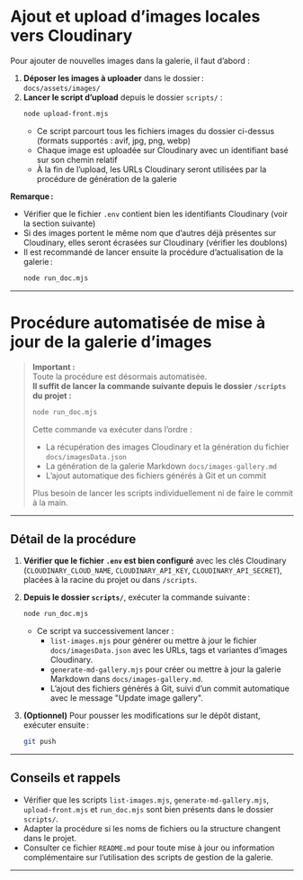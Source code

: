 # Ajout et upload d’images locales vers Cloudinary

Pour ajouter de nouvelles images dans la galerie, il faut d’abord :

1. **Déposer les images à uploader** dans le dossier :  
   `docs/assets/images/`
2. **Lancer le script d’upload** depuis le dossier `scripts/` :
   ```bash
   node upload-front.mjs
   ```
   - Ce script parcourt tous les fichiers images du dossier ci-dessus (formats supportés : avif, jpg, png, webp)
   - Chaque image est uploadée sur Cloudinary avec un identifiant basé sur son chemin relatif
   - À la fin de l’upload, les URLs Cloudinary seront utilisées par la procédure de génération de la galerie

**Remarque :**

- Vérifier que le fichier `.env` contient bien les identifiants Cloudinary (voir la section suivante)
- Si des images portent le même nom que d’autres déjà présentes sur Cloudinary, elles seront écrasées sur Cloudinary (vérifier les doublons)
- Il est recommandé de lancer ensuite la procédure d’actualisation de la galerie :
  ```bash
  node run_doc.mjs
  ```

---

# Procédure automatisée de mise à jour de la galerie d’images

> **Important :**  
> Toute la procédure est désormais automatisée.  
> **Il suffit de lancer la commande suivante depuis le dossier `/scripts` du projet :**
>
> ```bash
> node run_doc.mjs
> ```
>
> Cette commande va exécuter dans l’ordre :
>
> - La récupération des images Cloudinary et la génération du fichier `docs/imagesData.json`
> - La génération de la galerie Markdown `docs/images-gallery.md`
> - L’ajout automatique des fichiers générés à Git et un commit
>
> Plus besoin de lancer les scripts individuellement ni de faire le commit à la main.

---

## Détail de la procédure

1. **Vérifier que le fichier `.env` est bien configuré** avec les clés Cloudinary (`CLOUDINARY_CLOUD_NAME`, `CLOUDINARY_API_KEY`, `CLOUDINARY_API_SECRET`), placées à la racine du projet ou dans `/scripts`.

2. **Depuis le dossier `scripts/`**, exécuter la commande suivante :

   ```bash
   node run_doc.mjs
   ```

   - Ce script va successivement lancer :
     - `list-images.mjs` pour générer ou mettre à jour le fichier `docs/imagesData.json` avec les URLs, tags et variantes d’images Cloudinary.
     - `generate-md-gallery.mjs` pour créer ou mettre à jour la galerie Markdown dans `docs/images-gallery.md`.
     - L’ajout des fichiers générés à Git, suivi d’un commit automatique avec le message "Update image gallery".

3. **(Optionnel)** Pour pousser les modifications sur le dépôt distant, exécuter ensuite :
   ```bash
   git push
   ```

---

## Conseils et rappels

- Vérifier que les scripts `list-images.mjs`, `generate-md-gallery.mjs`, `upload-front.mjs` et `run_doc.mjs` sont bien présents dans le dossier `scripts/`.
- Adapter la procédure si les noms de fichiers ou la structure changent dans le projet.
- Consulter ce fichier `README.md` pour toute mise à jour ou information complémentaire sur l’utilisation des scripts de gestion de la galerie.

---
